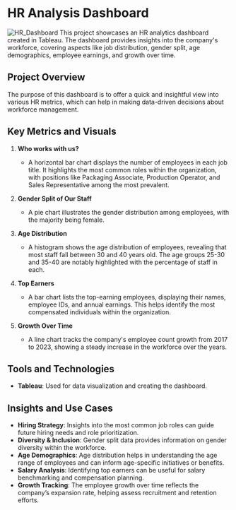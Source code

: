 # HR Analysis Dashboard
![HR_Dashboard](https://github.com/user-attachments/assets/5073d51e-8fcd-45ed-8ee2-1943b4283015)
This project showcases an HR analytics dashboard created in Tableau. The dashboard provides insights into the company's workforce, covering aspects like job distribution, gender split, age demographics, employee earnings, and growth over time. 

## Project Overview

The purpose of this dashboard is to offer a quick and insightful view into various HR metrics, which can help in making data-driven decisions about workforce management.

## Key Metrics and Visuals

1. **Who works with us?**  
   - A horizontal bar chart displays the number of employees in each job title. It highlights the most common roles within the organization, with positions like Packaging Associate, Production Operator, and Sales Representative among the most prevalent.

2. **Gender Split of Our Staff**  
   - A pie chart illustrates the gender distribution among employees, with the majority being female.

3. **Age Distribution**  
   - A histogram shows the age distribution of employees, revealing that most staff fall between 30 and 40 years old. The age groups 25-30 and 35-40 are notably highlighted with the percentage of staff in each.

4. **Top Earners**  
   - A bar chart lists the top-earning employees, displaying their names, employee IDs, and annual earnings. This helps identify the most compensated individuals within the organization.

5. **Growth Over Time**  
   - A line chart tracks the company's employee count growth from 2017 to 2023, showing a steady increase in the workforce over the years.

## Tools and Technologies

- **Tableau**: Used for data visualization and creating the dashboard.

## Insights and Use Cases

- **Hiring Strategy**: Insights into the most common job roles can guide future hiring needs and role prioritization.
- **Diversity & Inclusion**: Gender split data provides information on gender diversity within the workforce.
- **Age Demographics**: Age distribution helps in understanding the age range of employees and can inform age-specific initiatives or benefits.
- **Salary Analysis**: Identifying top earners can be useful for salary benchmarking and compensation planning.
- **Growth Tracking**: The employee growth over time reflects the company’s expansion rate, helping assess recruitment and retention efforts.
